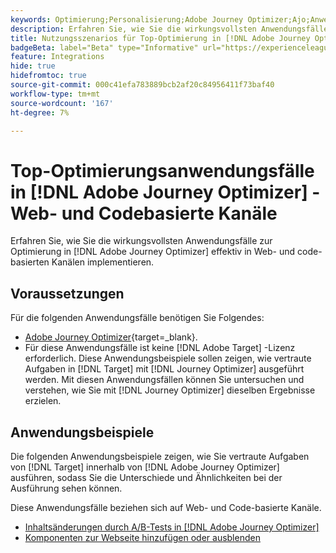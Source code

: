 ```yaml
---
keywords: Optimierung;Personalisierung;Adobe Journey Optimizer;Ajo;Anwendungsfälle;Szenarien;Web;Code-basiert
description: Erfahren Sie, wie Sie die wirkungsvollsten Anwendungsfälle für die Optimierung effektiv in [!DNL Adobe Journey Optimizer] implementieren.
title: Nutzungsszenarios für Top-Optimierung in [!DNL Adobe Journey Optimizer]  - Web- und Codebasierte Kanäle
badgeBeta: label="Beta" type="Informative" url="https://experienceleague.adobe.com/docs/target/using/introduction/intro.html?lang=de#beta newtab=true" tooltip="Was sind Beta-Funktionen in  [!DNL Adobe Target]?"
feature: Integrations
hide: true
hidefromtoc: true
source-git-commit: 000c41efa783889bcb2af20c84956411f73baf40
workflow-type: tm+mt
source-wordcount: '167'
ht-degree: 7%

---
```


# Top-Optimierungsanwendungsfälle in [!DNL Adobe Journey Optimizer] - Web- und Codebasierte Kanäle

Erfahren Sie, wie Sie die wirkungsvollsten Anwendungsfälle zur Optimierung in [!DNL Adobe Journey Optimizer] effektiv in Web- und code-basierten Kanälen implementieren.

## Voraussetzungen 

Für die folgenden Anwendungsfälle benötigen Sie Folgendes:

* [Adobe Journey Optimizer](https://experienceleague.adobe.com/en/docs/journey-optimizer/using/get-started/get-started){target=_blank}.
* Für diese Anwendungsfälle ist keine [!DNL Adobe Target] -Lizenz erforderlich. Diese Anwendungsbeispiele sollen zeigen, wie vertraute Aufgaben in [!DNL Target] mit [!DNL Journey Optimizer] ausgeführt werden. Mit diesen Anwendungsfällen können Sie untersuchen und verstehen, wie Sie mit [!DNL Journey Optimizer] dieselben Ergebnisse erzielen.

## Anwendungsbeispiele

Die folgenden Anwendungsbeispiele zeigen, wie Sie vertraute Aufgaben von [!DNL Target] innerhalb von [!DNL Adobe Journey Optimizer] ausführen, sodass Sie die Unterschiede und Ähnlichkeiten bei der Ausführung sehen können.

Diese Anwendungsfälle beziehen sich auf Web- und Code-basierte Kanäle.

* [Inhaltsänderungen durch A/B-Tests in [!DNL Adobe Journey Optimizer]](/help/main/c-integrating-target-with-mac/ajo/content-change-using-ajo.md)
* [Komponenten zur Webseite hinzufügen oder ausblenden](/help/main/c-integrating-target-with-mac/ajo/add-hide-content-using-ajo.md)